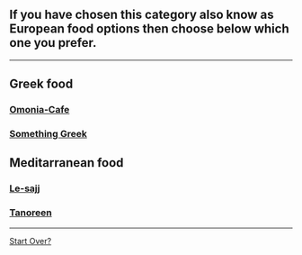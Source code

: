 ## If you have chosen this category also know as European food options then choose below which one you prefer.
---
## Greek food
### [Omonia-Cafe](Greek/Omonia-Cafe)
### [Something Greek](Greek/Something-Greek)
## Meditarranean food
### [Le-sajj](Mediterranean/Le-sajj)
### [Tanoreen](Mediterranean/Tanoreen)
---
[Start Over?](../European/European.md)

